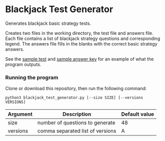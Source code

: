 # Blackjack Test Generator

Generates blackjack basic strategy tests.

Creates two files in the working directory, the test file and answers file.
Each file contains a list of blackjack strategy questions and corresponding legend.
The answers file fills in the blanks with the correct basic strategy answers.

See the [sample test](test_sample.txt) and [sample answer key](test_sample_answers.txt) for an example of what the program outputs.

### Running the program

Clone or download this repository, then run the following command:

```python3 blackjack_test_generator.py [--size SIZE] [--versions VERSIONS]```

| Argument | Description | Default value |
|----|----|----|
| size | number of questions to generate | 48 |
| versions | comma separated list of versions | A |
